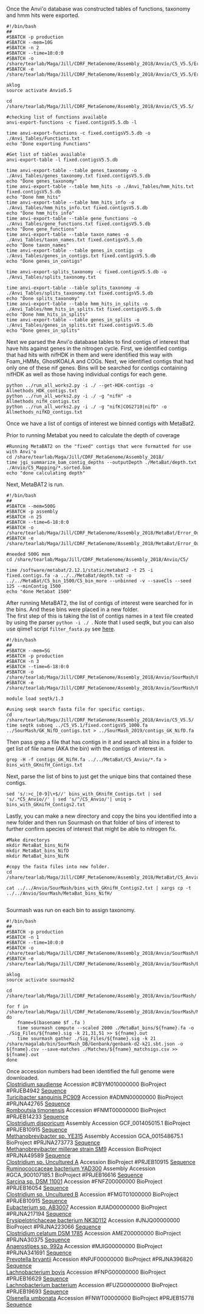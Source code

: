 Once the Anvi'o database was constructed tables of functions, taxonomy and hmm hits were exported. 
```
#!/bin/bash
##
#SBATCH -p production
#SBATCH --mem=10G
#SBATCH -n 2
#SBATCH --time=10:0:0
#SBATCH -o /share/tearlab/Maga/Jill/CDRF_MetaGenome/Assembly_2018/Anvio/C5_V5.5/Error_Out_Files/Anvi_export.out
#SBATCH -e /share/tearlab/Maga/Jill/CDRF_MetaGenome/Assembly_2018/Anvio/C5_V5.5/Error_Out_Files/Anvi_export.err

aklog
source activate Anvio5.5

cd /share/tearlab/Maga/Jill/CDRF_MetaGenome/Assembly_2018/Anvio/C5_V5.5/

#checking list of functions available
anvi-export-functions -c fixed.contigsV5.5.db -l

time anvi-export-functions -c fixed.contigsV5.5.db -o ./Anvi_Tables/Functions.txt
echo "Done exporting Functions"

#Get list of tables available
anvi-export-table -l fixed.contigsV5.5.db

time anvi-export-table --table genes_taxonomy -o ./Anvi_Tables/genes_taxonomy.txt fixed.contigsV5.5.db
echo "Done genes_taxonomy"
time anvi-export-table --table hmm_hits -o ./Anvi_Tables/hmm_hits.txt fixed.contigsV5.5.db
echo "Done hmm_hits"
time anvi-export-table --table hmm_hits_info -o ./Anvi_Tables/hmm_hits_info.txt fixed.contigsV5.5.db
echo "Done hmm_hits_info"
time anvi-export-table --table gene_functions -o ./Anvi_Tables/gene_functions.txt fixed.contigsV5.5.db
echo "Done gene_functions"
time anvi-export-table --table taxon_names -o ./Anvi_Tables/taxon_names.txt fixed.contigsV5.5.db
echo "Done taxon_names"
time anvi-export-table --table genes_in_contigs -o ./Anvi_Tables/genes_in_contigs.txt fixed.contigsV5.5.db
echo "Done genes_in_contigs"

time anvi-export-splits_taxonomy -c fixed.contigsV5.5.db -o ./Anvi_Tables/splits_taxonomy.txt

time anvi-export-table --table splits_taxonomy -o ./Anvi_Tables/splits_taxonomy.txt fixed.contigsV5.5.db
echo "Done splits_taxonomy"
time anvi-export-table --table hmm_hits_in_splits -o ./Anvi_Tables/hmm_hits_in_splits.txt fixed.contigsV5.5.db
echo "Done hmm_hits_in_splits"
time anvi-export-table --table genes_in_splits -o ./Anvi_Tables/genes_in_splits.txt fixed.contigsV5.5.db
echo "Done genes_in_splits"
```

Next we parsed the Anvi'o database tables to find contigs of interest that have hits against genes in the nitrogen cycle. First, we identified contigs that had hits with nifHDK in them and were identified this way with Foam_HMMs, GhostKOALA and COGs. Next, we identified contigs that had only one of these nif genes. Bins will be searched for contigs containing nifHDK as well as those having individual contigs for each gene.

```
python ../run_all_works2.py -i ./ --get-HDK-contigs -o Allmethods_HDK_contigs.txt
python ../run_all_works2.py -i ./ -g "nifH" -o Allmethods_nifH_contigs.txt
python ../run_all_works2.py -i ./ -g "nifK|COG2710|nifD" -o Allmethods_nifKD_contigs.txt
```

Once we have a list of contigs of interest we binned contigs with MetaBat2.

Prior to running Metabat you need to calculate the depth of coverage

```
#Running MetaBAT2 on the "fixed" contigs that were formatted for use with Anvi'o
cd /share/tearlab/Maga/Jill/CDRF_MetaGenome/Assembly_2018/
time jgi_summarize_bam_contig_depths --outputDepth ./MetaBat/depth.txt ./Anvio/C5_Mapping/*.sorted.bam
echo "done calculating depth"
```
Next, MetaBAT2 is run. 
```
#!/bin/bash
##
#SBATCH --mem=500G
#SBATCH -p assembly
#SBATCH -n 25
#SBATCH --time=6-18:0:0
#SBATCH -o /share/tearlab/Maga/Jill/CDRF_MetaGenome/Assembly_2018/MetaBat/Error_Out_Files/metabat_binning_more.out
#SBATCH -e /share/tearlab/Maga/Jill/CDRF_MetaGenome/Assembly_2018/MetaBat/Error_Out_Files/metabat_binning_more.err

#needed 500G mem
cd /share/tearlab/Maga/Jill/CDRF_MetaGenome/Assembly_2018/Anvio/C5/

time /software/metabat/2.12.1/static/metabat2 -t 25 -i fixed.contigs.fa -a ../../MetaBat/depth.txt -o ../../MetaBat/C5_bin_1500/C5_bin_more --unbinned -v --saveCls --seed 125 --minContig 1500
echo "done Metabat 1500"
```

After running MetaBAT2, the list of contigs of interest were searched for in the bins. And these bins were placed in a new folder.  
The first step of this is taking the list of contigs names in a text file created by using the parser `python -i ./ `.  Note that I used seqtk, but you can also use qiime1 script `filter_fasta.py` see [here](http://qiime.org/scripts/filter_fasta.html).  

```
#!/bin/bash
##
#SBATCH --mem=5G
#SBATCH -p production
#SBATCH -n 3
#SBATCH --time=6-18:0:0
#SBATCH -o /share/tearlab/Maga/Jill/CDRF_MetaGenome/Assembly_2018/Anvio/SourMash/Error_Out_Files/metabat_anvio_contigs_nif.out
#SBATCH -e /share/tearlab/Maga/Jill/CDRF_MetaGenome/Assembly_2018/Anvio/SourMash/Error_Out_Files/metabat_anvio_contigs_nif.err

module load seqtk/1.3

#using seqk search fasta file for specific contigs.
cd /share/tearlab/Maga/Jill/CDRF_MetaGenome/Assembly_2018/Anvio/C5_V5.5/
time seqtk subseq ../C5_V5.1/fixed.contigsV5_1000.fa ../SourMash/GK_NifD_contigs.txt > ../SourMash_2019/contigs_GK_NifD.fa

```
Then pass grep a file that has contigs in it and search all bins in a folder to get list of file name (AKA the bin) with the contigs of interest in.  
```
grep -H -f contigs_GK_NifH.fa ../../MetaBat/C5_Anvio/*.fa > bins_with_GKnifH_Contigs.txt
```
Next, parse the list of bins to just get the unique bins that contained these contigs.  

```
sed 's/:>c_[0-9]\+$//' bins_with_GKnifH_Contigs.txt | sed 's/.*C5_Anvio//' | sed 's/^/C5_Anvio/'| uniq > bins_with_GKnifH_Contigs2.txt
```
Lastly, you can make a new directory and copy the bins you identified into a new folder and then run Sourmash on that folder of bins of interest to further confirm species of interest that might be able to nitrogen fix.  

```
#Make directorys
mkdir MetaBat_bins_NifH
mkdir MetaBat_bins_NifD
mkdir MetaBat_bins_NifK

#copy the fasta files into new folder.
cd /share/tearlab/Maga/Jill/CDRF_MetaGenome/Assembly_2018/MetaBat/C5_Anvio/

cat ../../Anvio/SourMash/bins_with_GKnifH_Contigs2.txt | xargs cp -t ../../Anvio/SourMash/MetaBat_bins_NifH/


```



Sourmash was run on each bin to assign taxonomy. 

```
#!/bin/bash
##
#SBATCH -p production
#SBATCH -n 1
#SBATCH --time=10:0:0
#SBATCH -o /share/tearlab/Maga/Jill/CDRF_MetaGenome/Assembly_2018/Anvio/SourMash/Error_Out_Files/gather_loop_metabat.out
#SBATCH -e /share/tearlab/Maga/Jill/CDRF_MetaGenome/Assembly_2018/Anvio/SourMash/Error_Out_Files/gather_loop_metabat.err

aklog
source activate sourmash2

cd /share/tearlab/Maga/Jill/CDRF_MetaGenome/Assembly_2018/Anvio/SourMash/

for f in /share/tearlab/Maga/Jill/CDRF_MetaGenome/Assembly_2018/Anvio/SourMash/MetaBat_bins/*.fa
do
	fname=$(basename $f .fa )
	time sourmash compute --scaled 2000 ./MetaBat_bins/${fname}.fa -o ./Sig_Files/${fname}.sig -k 21,31,51 >> ${fname}.out
	time sourmash gather ./Sig_Files/${fname}.sig -k 21 /share/magalab/bin/SourMash_DB/Genbank/genbank-d2-k21.sbt.json -o ${fname}.csv --save-matches ./Matches/${fname}_matchsigs.csv >> ${fname}.out
done
```

Once accession numbers had been identified the full genome were downloaded.  
[Clostridium saudiense](https://www.ncbi.nlm.nih.gov/bioproject/?term=PRJEB4942) Accession #CBYM010000000 BioProject #PRJEB4942 [Sequence](https://www.ncbi.nlm.nih.gov/Traces/wgs/CBYM01?display=contigs)  
[Turicibacter sanguinis PC909](https://www.ncbi.nlm.nih.gov/bioproject/?term=PRJNA42765) Accession #ADMN00000000 BioProject #PRJNA42765 [Sequence](https://www.ncbi.nlm.nih.gov/Traces/wgs/ADMN01?display=contigs)  
[Romboutsia timonensis](https://www.ncbi.nlm.nih.gov/bioproject/324389) Accession #FNMT00000000 BioProject #PRJEB14233 [Sequence](https://www.ncbi.nlm.nih.gov/Traces/wgs/FNMT01?display=contigs)  
[Clostridium disporicum](https://www.ncbi.nlm.nih.gov/assembly/GCF_001405015.1/#/def) Assembly Accession GCF_001405015.1 BioProject #PRJEB10915 [Sequence](https://www.ncbi.nlm.nih.gov/Traces/wgs/CYZX01?display=contigs)  
[Methanobrevibacter sp. YE315](https://www.ncbi.nlm.nih.gov/assembly/GCA_001548675.1) Assembly Accession GCA_001548675.1 BioProject #PRJNA273773 [Sequence](https://www.ncbi.nlm.nih.gov/nuccore/CP010834.1)  
[Methanobrevibacter millerae strain SM9](https://www.ncbi.nlm.nih.gov/bioproject/PRJNA49589) Accession BioProject #PRJNA49589 [Sequence](https://www.ncbi.nlm.nih.gov/nuccore/CP011266)  
[Clostridium sp. Uncultured A]() Accession BioProject #PRJEB10915 [Sequence](https://www.ncbi.nlm.nih.gov/Traces/wgs/CYZX01?val=FMGR01)  
[Ruminococcaceae bacterium YAD300](https://www.ncbi.nlm.nih.gov/bioproject/PRJEB16616) Assembly Accession #GCA_900107185.1 BioProject #PRJEB16616 [Sequence](https://www.ncbi.nlm.nih.gov/Traces/wgs/FNPA01?display=contigs)  
[Sarcina sp. DSM 11001](https://www.ncbi.nlm.nih.gov/bioproject/PRJEB16054) Accession #FNFZ00000000 BioProject #PRJEB16054 [Sequence](https://www.ncbi.nlm.nih.gov/Traces/wgs/CYZX01?val=FNFZ01)  
[Clostridium sp. Uncultured B]() Accession #FMGT01000000 BioProject #PRJEB10915 [Sequence](https://www.ncbi.nlm.nih.gov/Traces/wgs/CYZX01?val=FMGT01)  
[Eubacterium sp. AB3007](https://www.ncbi.nlm.nih.gov/bioproject/PRJNA217194) Accession #JIAD00000000 BioProject #PRJNA217194 [Sequence](https://www.ncbi.nlm.nih.gov/Traces/wgs/CYZX01?val=JIAD01)  
[Erysipelotrichaceae bacterium NK3D112](https://www.ncbi.nlm.nih.gov/bioproject/PRJNA223066) Accession #JNJQ00000000 BioProject #PRJNA223066 [Sequence](https://www.ncbi.nlm.nih.gov/Traces/wgs/CYZX01?val=JNJQ01)  
[Clostridium celatum DSM 1785](https://www.ncbi.nlm.nih.gov/bioproject/PRJNA30375) Accession AMEZ00000000 BioProject #PRJNA30375 [Sequence](https://www.ncbi.nlm.nih.gov/Traces/wgs/CYZX01?val=AMEZ01)  
[Anaerostipes sp. 992a](https://www.ncbi.nlm.nih.gov/nuccore/MJIG00000000) Accession #MJIG00000000 BioProject #PRJNA341691 [Sequence](https://www.ncbi.nlm.nih.gov/Traces/wgs/CYZX01?val=MJIG01)  
[Prevotella bryantii](https://www.ncbi.nlm.nih.gov/nuccore/NPJF00000000) Accession #NPJF00000000 BioProject #PRJNA396820 [Sequence](https://www.ncbi.nlm.nih.gov/Traces/wgs/CYZX01?val=NPJF01)  
[Lachnobacterium bovis](https://www.ncbi.nlm.nih.gov/bioproject/PRJEB16629) Accession #FNPG00000000 BioProject #PRJEB16629 [Sequence](https://www.ncbi.nlm.nih.gov/Traces/wgs/CYZX01?val=FNPG01)  
[Lachnobacterium bacterium](https://www.ncbi.nlm.nih.gov/bioproject/PRJEB19693) Accession #FUZG00000000 BioProject #PRJEB19693 [Sequence](https://www.ncbi.nlm.nih.gov/Traces/wgs/CYZX01?val=FUZG01)  
[Olsenella umbonata](https://www.ncbi.nlm.nih.gov/bioproject/PRJEB15778) Accession #FNWT00000000 BioProject #PRJEB15778 [Sequence](https://www.ncbi.nlm.nih.gov/Traces/wgs/CYZX01?val=FNWT01)  
